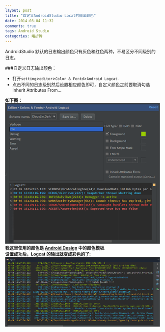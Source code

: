 ```yaml
---
layout: post
title: "自定义AndroidStudio Locat的输出颜色"
date: 2014-03-04 11:32
comments: true
tags: Android Studio
categories: 瞎折腾
---
```

AndroidStudio 默认的日志输出颜色只有灰色和红色两种，不易区分不同级别的日志。  
<!--more-->
###自定义日志输出颜色：  
* 打开`setting`>`editor`>`Color & Fontd`>`Android Logcat`.
* 点击不同的日志级别然后设置相应颜色即可，自定义颜色之前要取消勾选Inherit Attributes From...  

**如下图：**  
![截图01](/media/2014-03-04-make-logcat-of-android-stidio-colorful/screenshot_01.png)  
**我这里使用的颜色是 [Android Design](http://developer.android.com/design/style/color.html) 中的颜色模板.  
设置成功后，Logcat 的输出就变成彩色的了:**
![截图02](/media/2014-03-04-make-logcat-of-android-stidio-colorful/screenshot_02.png)
